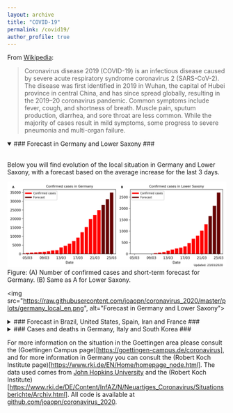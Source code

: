 ```yaml
---
layout: archive
title: "COVID-19"
permalink: /covid19/
author_profile: true
---
```


From [Wikipedia](https://en.wikipedia.org/wiki/Coronavirus_disease_2019): 

> Coronavirus disease 2019 (COVID-19) is an infectious disease caused by severe acute respiratory syndrome coronavirus 2 (SARS-CoV-2). The disease was first identified in 2019 in Wuhan, the capital of Hubei province in central China, and has since spread globally, resulting in the 2019–20 coronavirus pandemic. Common symptoms include fever, cough, and shortness of breath. Muscle pain, sputum production, diarrhea, and sore throat are less common. While the majority of cases result in mild symptoms, some progress to severe pneumonia and multi-organ failure.

<details open>
<summary>### Forecast in Germany and Lower Saxony ###</summary>
<br>

Below you will find evolution of the local situation in Germany and Lower Saxony, with a forecast based on the average increase for the last 3 days.

![Forecast in Germany and Lower Saxony](https://raw.githubusercontent.com/joaopn/coronavirus_2020/master/plots/germany_local_en.png)
Figure: (A) Number of confirmed cases and short-term forecast for Germany. (B) Same as A for Lower Saxony.

<img src="https://raw.githubusercontent.com/joaopn/coronavirus_2020/master/plots/germany_local_en.png", alt="Forecast in Germany and Lower Saxony">

</details>

<details>
<summary>### Forecast in Brazil, United States, Spain, Iran and France ###</summary>
<br>
Below you will find evolution of the local situation in Brazil, United States, Spain, Iran and France, with a forecast based on the average increase for the last 3 days. Up-to-date plots of all 193 countries are available (here)[https://github.com/joaopn/coronavirus_2020/tree/master/plots/johnhopkins]. 

![Forecast in Brazil](https://raw.githubusercontent.com/joaopn/coronavirus_2020/master/plots/johnhopkins/brazil_confirmed.png)
![Forecast in the US](https://raw.githubusercontent.com/joaopn/coronavirus_2020/master/plots/johnhopkins/us_confirmed.png)
![Forecast in Spain](https://raw.githubusercontent.com/joaopn/coronavirus_2020/master/plots/johnhopkins/spain_confirmed.png)
![Forecast in Iran](https://raw.githubusercontent.com/joaopn/coronavirus_2020/master/plots/johnhopkins/iran_confirmed.png)
![Forecast in France](https://raw.githubusercontent.com/joaopn/coronavirus_2020/master/plots/johnhopkins/france_confirmed.png)

</details>


<details>
<summary>### Cases and deaths in Germany, Italy and South Korea ###</summary>
<br>
Below you find a comparison of the evolution in cases and deaths in Germany, Italy and South Korea.

![Cases and deaths in Germany, Italy and South Korea](https://raw.githubusercontent.com/joaopn/coronavirus_2020/master/plots/evolution_en.png)
Figure: (A) Number of reported cases in Germany, Italy and South Korea, in days after the 100th case was registered. (B) Same as A for number of reported deaths, in days after the 1st death.
</details>


For more information on the situation in the Goettingen area please consult the (Goettingen Campus page)[https://goettingen-campus.de/coronavirus], and for more information in Germany you can consult the (Robert Koch Institute page)[https://www.rki.de/EN/Home/homepage_node.html]. 
The data used comes from [John Hopkins University](https://github.com/CSSEGISandData/COVID-19) and the (Robert Koch Institute)[https://www.rki.de/DE/Content/InfAZ/N/Neuartiges_Coronavirus/Situationsberichte/Archiv.html]. All code is available at [github.com/joaopn/coronavirus_2020](https://github.com/joaopn/coronavirus_2020). 